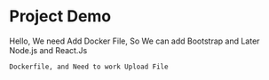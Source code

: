 # Project Demo
Hello, 
We need Add Docker File, So We can add Bootstrap and Later Node.js and React.Js
```bash
Dockerfile, and Need to work Upload File
```

